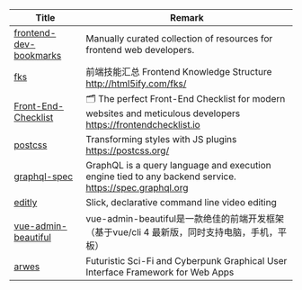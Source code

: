 | Title                             | Remark |
| --------- | ------ |
|[frontend-dev-bookmarks](https://github.com/dypsilon/frontend-dev-bookmarks)|Manually curated collection of resources for frontend web developers.|
|[fks](https://github.com/JacksonTian/fks)|前端技能汇总 Frontend Knowledge Structure http://html5ify.com/fks/|
|[Front-End-Checklist](https://github.com/thedaviddias/Front-End-Checklist#css)|🗂 The perfect Front-End Checklist for modern websites and meticulous developers https://frontendchecklist.io|
|[postcss](https://github.com/postcss/postcss#plugins)|Transforming styles with JS plugins https://postcss.org/|
|[graphql-spec](https://github.com/graphql/graphql-spec)|GraphQL is a query language and execution engine tied to any backend service. https://spec.graphql.org|
|[editly](https://github.com/mifi/editly)|Slick, declarative command line video editing|
|[vue-admin-beautiful](https://github.com/chuzhixin/vue-admin-beautiful)|vue-admin-beautiful是一款绝佳的前端开发框架（基于vue/cli 4 最新版，同时支持电脑，手机，平板）|
|[arwes](https://github.com/arwes/arwes)|Futuristic Sci-Fi and Cyberpunk Graphical User Interface Framework for Web Apps|